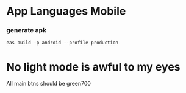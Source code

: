 # App Languages Mobile


### generate apk 

``` eas build -p android --profile production ```

# No light mode is awful to my eyes

All main btns should be green700
